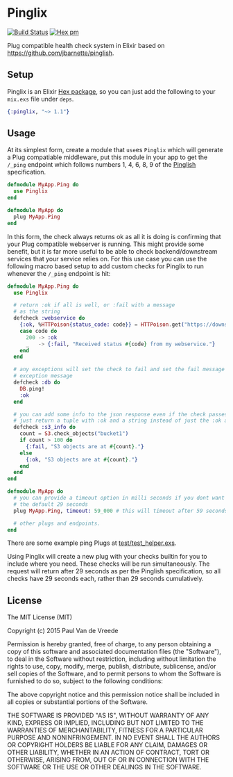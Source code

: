 # Pinglix

[![Build Status](https://travis-ci.org/pvdvreede/pinglix.svg)](https://travis-ci.org/pvdvreede/pinglix)
[![Hex pm](http://img.shields.io/hexpm/v/pinglix.svg)](https://hex.pm/packages/pinglix)

Plug compatible health check system in Elixir based on https://github.com/jbarnette/pinglish.

## Setup

Pinglix is an Elixir [Hex package](https://hex.pm/packages/pinglix), so you can just add the following to your `mix.exs` file under `deps`.

```elixir
{:pinglix, "~> 1.1"}
```

## Usage

At its simplest form, create a module that `use`es `Pinglix` which will generate a Plug compatiable middleware, put this module in your app to get the `/_ping` endpoint which follows numbers 1, 4, 6, 8, 9 of the [Pinglish](https://github.com/jbarnette/pinglish#the-spec) specification.

```elixir
defmodule MyApp.Ping do
  use Pinglix
end

defmodule MyApp do
  plug MyApp.Ping
end
```

In this form, the check always returns ok as all it is doing is confirming that your Plug compatible webserver is running. This might provide some benefit, but it is far more useful to be able to check backend/downstream services that your service relies on. For this use case you can use the following macro based setup to add custom checks for Pinglix to run whenever the `/_ping` endpoint is hit:

```elixir
defmodule MyApp.Ping do
  use Pinglix

  # return :ok if all is well, or :fail with a message
  # as the string
  defcheck :webservice do
    {:ok, %HTTPoison{status_code: code}} = HTTPoison.get("https://downstream.webservice/_ping")
    case code do
      200 -> :ok
      _   -> {:fail, "Received status #{code} from my webservice."}
    end
  end

  # any exceptions will set the check to fail and set the fail message to be the
  # exception message
  defcheck :db do
    DB.ping!
    :ok
  end

  # you can add some info to the json response even if the check passes
  # just return a tuple with :ok and a string instead of just the :ok atom
  defcheck :s3_info do
    count = S3.check_objects("bucket1")
    if count > 100 do
      {:fail, "S3 objects are at #{count}."}
    else
      {:ok, "S3 objects are at #{count}."}
    end
  end
end

defmodule MyApp do
  # you can provide a timeout option in milli seconds if you dont want
  # the default 29 seconds
  plug MyApp.Ping, timeout: 59_000 # this will timeout after 59 seconds

  # other plugs and endpoints.
end
```

There are some example ping Plugs at [test/test_helper.exs](test/test_helper.exs).

Using Pinglix will create a new plug with your checks builtin for you to include where you need. These checks will be run simultaneously. The request will return after 29 seconds as per the Pinglish specification, so all checks have 29 seconds each, rather than 29 seconds cumulatively.

## License

The MIT License (MIT)

Copyright (c) 2015 Paul Van de Vreede

Permission is hereby granted, free of charge, to any person obtaining a copy
of this software and associated documentation files (the "Software"), to deal
in the Software without restriction, including without limitation the rights
to use, copy, modify, merge, publish, distribute, sublicense, and/or sell
copies of the Software, and to permit persons to whom the Software is
furnished to do so, subject to the following conditions:

The above copyright notice and this permission notice shall be included in all
copies or substantial portions of the Software.

THE SOFTWARE IS PROVIDED "AS IS", WITHOUT WARRANTY OF ANY KIND, EXPRESS OR
IMPLIED, INCLUDING BUT NOT LIMITED TO THE WARRANTIES OF MERCHANTABILITY,
FITNESS FOR A PARTICULAR PURPOSE AND NONINFRINGEMENT. IN NO EVENT SHALL THE
AUTHORS OR COPYRIGHT HOLDERS BE LIABLE FOR ANY CLAIM, DAMAGES OR OTHER
LIABILITY, WHETHER IN AN ACTION OF CONTRACT, TORT OR OTHERWISE, ARISING FROM,
OUT OF OR IN CONNECTION WITH THE SOFTWARE OR THE USE OR OTHER DEALINGS IN THE
SOFTWARE.
